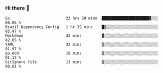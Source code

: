 ### Hi there 👋

<!--
**yeya24/yeya24** is a ✨ _special_ ✨ repository because its `README.md` (this file) appears on your GitHub profile.

Here are some ideas to get you started:

- 🔭 I’m currently working on ...
- 🌱 I’m currently learning ...
- 👯 I’m looking to collaborate on ...
- 🤔 I’m looking for help with ...
- 💬 Ask me about ...
- 📫 How to reach me: ...
- 😄 Pronouns: ...
- ⚡ Fun fact: ...
-->

<!--START_SECTION:waka-->

```text
Go                         23 hrs 28 mins  █████████████████████▓░░░   86.06 %
Brazil Dependency Config   1 hr 29 mins    █▒░░░░░░░░░░░░░░░░░░░░░░░   05.47 %
Markdown                   43 mins         ▓░░░░░░░░░░░░░░░░░░░░░░░░   02.65 %
YAML                       32 mins         ▒░░░░░░░░░░░░░░░░░░░░░░░░   01.97 %
go.mod                     18 mins         ▒░░░░░░░░░░░░░░░░░░░░░░░░   01.13 %
GitIgnore file             13 mins         ▒░░░░░░░░░░░░░░░░░░░░░░░░   00.81 %
```

<!--END_SECTION:waka-->
